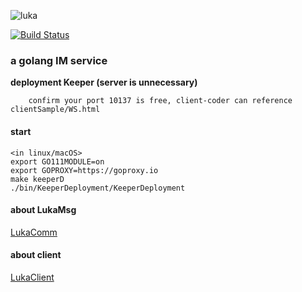 ![luka](https://i.loli.net/2020/06/08/Sng2LXTsPUD6aod.jpg)

<p></p>

[![Build Status](https://travis-ci.com/dxyinme/Luka.svg?branch=dxyinme)](https://travis-ci.com/dxyinme/Luka)

<h3>a golang IM service</h3>


**deployment Keeper (server is unnecessary)**
    
        confirm your port 10137 is free, client-coder can reference clientSample/WS.html

#### start

```
<in linux/macOS>
export GO111MODULE=on
export GOPROXY=https://goproxy.io
make keeperD
./bin/KeeperDeployment/KeeperDeployment
```

#### about LukaMsg
[LukaComm](https://github.com/dxyinme/LukaComm)

#### about client
[LukaClient](https://github.com/dxyinme/LukaClient)

